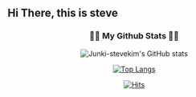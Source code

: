## **Hi There, this is steve**


        
<h3 align="center">👩‍💻 My Github Stats 👩‍💻</h3>


 <div align=center>

![Junki-stevekim's GitHub stats](https://github-readme-stats.vercel.app/api?username=Junki-stevekim&theme=highcontrast&show_icons=true)


[![Top Langs](https://github-readme-stats.vercel.app/api/top-langs/?username=Junki-stevekim&theme=yeblu&show_icons=true)](https://github.com/Junki-stevekim/github-readme-stats)


 

[![Hits](https://hits.seeyoufarm.com/api/count/incr/badge.svg?url=https%3A%2F%2Fgithub.com%2Fgjbae1212%2Fhit-counter)](https://hits.seeyoufarm.com)
     </div>